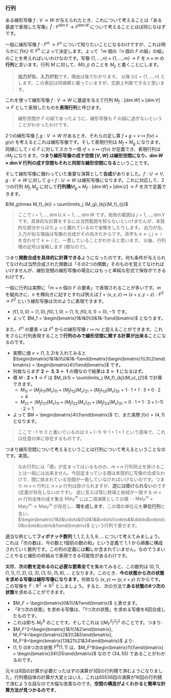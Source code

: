 ### 行列

ある線形写像 $f:V \to W$ が与えられたとき、これについて考えることは「ある基底で表現した写像」$\hat{f} : F^{\dim V}\to F^{\dim W}$ について考えることとほぼ同じなはずです。

一般に線形写像 $f : F^m \to F^n$ について知りたいことになるわけですが、これは明らかに $f(e_i)\in F^n$ によって決定します。よって「$m$ 個の『$n$ 個の $F$ の組』の組」のことを考えればいいわけなのです。写像 $\{1,\ldots,n\}\times\{1,\ldots,m\}\to F$ を $n\times m$ の**行列**と言います。行列 $M$ に対して、$M(i,j)$ のことを $M_{ij}$ と書くことにします。

> **出力が左、入力が右**です。理由は後でわかります。
> 以後 $[n] = \{1,\ldots,n\}$ とします。この表記は同値類と被っていますが、文脈上判断できると思います。

これを使って線形写像 $f:V\to W$ に基底を与えて行列 $M_f:[\dim W] \times [\dim V] \to F$ として表現したものを**表現行列**と呼びます。

> 線形空間が $F$ の組であったように、線形写像も $F$ の組に過ぎないということがわかったわけです。

2つの線形写像 $f,g: V \to W$ があるとき、それらの足し算 $f+g = v\mapsto f(v)+g(v)$ を考えるとこれは線形写像です。そして表現行列は $M_f + M_g$ になります。同様にして $r\in F$ に対してスカラー倍 $rf = v\mapsto rf(v)$ が定義でき、表現行列は $rM_f$ になります。**つまり線形写像の成す空間 $[V,W]$ は線形空間になり、$\dim W\times \dim V$ 行列の成す空間もそれと同型な線形空間になる**ということです。

そして線形写像に備わっていた重要な演算として**合成**がありました。$f: U \to V, g : V \to W$ に対して $g\circ f: U \to W$ は線形写像になります。これに対応して、2つの行列 $M_f, M_g$ に対して**行列積**$M_g\times M_f:[\dim W]\times [\dim U] \to F$ を次で定義できます。

$(M_g\times M_f)_{ki} = \sum\limits_j (M_g)_{kj}(M_f)_{ji}$

> ここで $i = 1,\ldots,\dim U, k = 1,\ldots,\dim W$ です。総和の範囲は $j = 1,\ldots,\dim V$ です。具体的な計算をするには当然範囲を知らないといけませんが、本質的な部分からはちょっと離れているので省略をしたりします。
> 出力が左、入力が右な理由は写像の合成がその向きだからです。添字も $k\leftarrow j, j\leftarrow i$ を合わせて $k\leftarrow i$ と、一貫していることがわかると思います。
> 以後、行列積の記号は省略します (積なので)。

つまり**関数合成を具体的に計算できる**ようになったのです。何も条件が与えられてなければ当然合成された関数は「その2つの関数」そのものを覚えてなければいけませんが、線形空間の線形写像の場合にはもっと単純な形式で保存ができるわけです。

一般に行列は実際に「$m\times n$ 個の $F$ の要素」で表現されることが多いです。$m$ を縦向きに、$n$ を横向きに記すとすれば例えば $f = (x,y,z)\mapsto (x+y,y-z) : F^3 \to F^2$ という線形写像は次のように表現できます。

- $f(1,0,0) = (1,0), f(0,1,0) = (1,1), f(0,0,1) = (0,-1)$ です。
- よって $M_f = \begin{bmatrix}1&1&0\\0&1&-1\end{bmatrix}$ となります。

また、$F^n$ の要素 $v$ は $F^1$ からの線形写像 $r \mapsto rv$ と捉えることができます。これをさらに行列表現することで**行列のみで線形空間に関する計算が出来る**ことになるのです。

- 実際に値 $v=(1,3,2)$を入れてみると $\begin{bmatrix}1&1&0\\0&1&-1\end{bmatrix}\begin{bmatrix}1\\3\\2\end{bmatrix} = \begin{bmatrix}4\\1\end{bmatrix}$ です。
- 何故ならまず $\mathbf{2}\leftarrow \mathbf{3}, \mathbf{3}\leftarrow \mathbf{1}$ の積なので結果は $\mathbf{2}\leftarrow \mathbf{1}$ になるはず。
- 積 $M:\mathbf{2}\times\mathbf{1}\to F$ は $M_{k1} = \sum\limits_j (M_f)_{kj}(M_v)_{j1}$ で計算できます。
    - $M_{11} = (M_f)_{11}(M_v)_{11} + (M_f)_{12}(M_v)_{21} + (M_f)_{13}(M_v)_{31} = 1\cdot 1 + 1\cdot 3 + 0\cdot 2 = 4$
    - $M_{21} = (M_f)_{21}(M_v)_{11} + (M_f)_{22}(M_v)_{21} + (M_f)_{23}(M_v)_{31} = 0\cdot 1 + 1\cdot 3 + (-1)\cdot 2 = 1$
- よって $M = \begin{bmatrix}4\\1\end{bmatrix}$ で、また実際 $f(v) = (4,1)$ となります。

> ここで $-1$ や $3$ と書いているのは $0+(-1)$ や $1+1+1$ という意味で、これは任意の体に存在するものです。

つまり線形空間について考えるということは行列について考えるということなのです。実質。

> なお行列には「積」が定まってはいるものの、$m\times n$ 行列同士を掛けることは一般には出来ません。今回定まっている積は本質的に写像の合成なわけで、間に挟まれている空間が一致していなければいけないのです。つまり $m\times n$ 行列と $n\times p$ 行列は掛けられますが、**逆には掛けられない**のです (定義が存在しないのです)。
> 逆に言えば常に終域と始域が一致する $m\times m$ 行列全体の成す集合 $\mathrm{Mat}_F^m$ には二項演算としての積 $\cdot : \mathrm{Mat}_F^m \times \mathrm{Mat}_F^m \to \mathrm{Mat}_F^m$ が存在し、**環を成します**。この環の単位元を**単位行列**と言い、$\begin{bmatrix}1&0&\cdots&0\\0&1&&\vdots\\\vdots&&\ddots&\vdots\\0&\cdots&\cdots&1\end{bmatrix}$ という行列で表せます。

適当な例として**フィボナッチ数列** $1,1,2,3,5,8,\ldots$ について考えてみましょう。これは「次の数は、今の数と1個前の数の和」という定義で $1,1$ から順番に構成されていく数列です。この列の定義には**和**しか含まれていません。なのでうまいことやると線形の枠組みで表現できる可能性があるわけです。

実際、**次の数を定めるのに必要な要素全て**を集めてみると、この数列は $(0,1),(1,1),(1,2),(2,3),(3,5),(5,8),\ldots$ となります。このとき、**今の状態から次の状態を求める写像は線形写像になります**。何故なら $(x,y)\mapsto (y,x+y)$ だからです。この写像を $F:\mathbb{R}^2\to\mathbb{R}^2$ としましょう。すると、次の方法で**ある状態の8つ次の状態**を求めることができます。

- $M_F = \begin{bmatrix}0&1\\1&1\end{bmatrix}$ と表せます。
- 「8つ次の状態」を求める写像は、「1つ次の状態」を求める写像を8回合成したものです。
- これは即ち $M_F^8$ のことです。そしてこれは $((M_F^2)^2)^2$ のことです。つまり:
- $M_F^2=\begin{bmatrix}1&1\\1&2\end{bmatrix}, M_F^4=\begin{bmatrix}2&3\\3&5\end{bmatrix}, M_F^8=\begin{bmatrix}13&21\\21&34\end{bmatrix}$ より:
- $(1,1)$ の8つ次の状態 $F^8(1,1)$ は、$M_F^8\begin{bmatrix}1\\1\end{bmatrix} = \begin{bmatrix}34\\55\end{bmatrix}$ なので $(34,55)$ であることがわかるのです。

元々は8回の計算が必要だったはずの演算が3回の行列積で済むようになりました。行列積自体の計算が大変とはいえ、これは65536回の演算が16回の行列積で済むような話なので大幅な改善なのです。**空間の構造がよくわかると簡単な計算方法が見つかるのです**。
